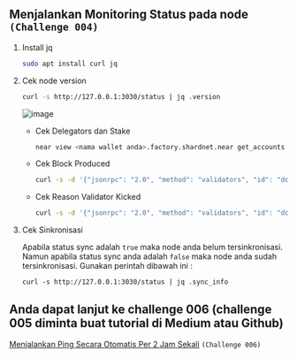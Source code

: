 ## Menjalankan Monitoring Status pada node `(Challenge 004)`

1. Install jq

    ```bash
    sudo apt install curl jq
    ```

2. Cek node version

    ```bash
    curl -s http://127.0.0.1:3030/status | jq .version
    ```
    
    ![image](https://user-images.githubusercontent.com/100946299/183800267-9a0350c0-cab4-409a-978c-ce05aa8f2426.png)    

    
    - Cek Delegators dan Stake

        ```bash
        near view <nama wallet anda>.factory.shardnet.near get_accounts '{"from_index": 0, "limit": 10}' --accountId <nama wallet anda>.shardnet.near

        ```
    - Cek Block Produced
        
        ```bash
        curl -s -d '{"jsonrpc": "2.0", "method": "validators", "id": "dontcare", "params": [null]}' -H 'Content-Type: application/json' 127.0.0.1:3030 | jq  '.result.current_validators[] | select(.account_id | contains ("<nama wallet anda>.factory.shardnet.near"))'
        ```
        
    - Cek Reason Validator Kicked
        
        ```bash
        curl -s -d '{"jsonrpc": "2.0", "method": "validators", "id": "dontcare", "params": [null]}' -H 'Content-Type: application/json' 127.0.0.1:3030 | jq -c '.result.prev_epoch_kickout[] | select(.account_id | contains ("<nama wallet anda>.factory.shardnet.near"))' | jq .reason
        ```

3. Cek Sinkronisasi

    Apabila status sync adalah `true` maka node anda belum tersinkronisasi. Namun apabila status sync anda adalah `false` maka node anda sudah tersinkronisasi. Gunakan perintah dibawah ini :

    ```
    curl -s http://127.0.0.1:3030/status | jq .sync_info
    ```
    
 
 ## Anda dapat lanjut ke challenge 006 (challenge 005 diminta buat tutorial di Medium atau Github)

[Menjalankan Ping Secara Otomatis Per 2 Jam Sekali](https://github.com/cbjohnson90/Testnet-Guides/blob/main/NEAR-StakeWars-III/Tasks/task-006.md) `(Challenge 006)`
